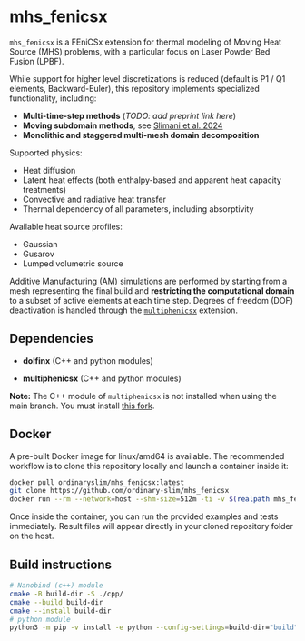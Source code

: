 # mhs_fenicsx

`mhs_fenicsx` is a FEniCSx extension for thermal modeling of Moving Heat Source (MHS) problems,
with a particular focus on Laser Powder Bed Fusion (LPBF).

While support for higher level discretizations is reduced (default is P1 / Q1 elements, Backward-Euler),
this repository implements specialized functionality, including:

- **Multi-time-step methods** (*TODO: add preprint link here*)
- **Moving subdomain methods**, see [Slimani et al. 2024](https://www.sciencedirect.com/science/article/pii/S0168874X2400132X)
- **Monolithic and staggered multi-mesh domain decomposition**

Supported physics:
- Heat diffusion
- Latent heat effects (both enthalpy-based and apparent heat capacity treatments)
- Convective and radiative heat transfer
- Thermal dependency of all parameters, including absorptivity

Available heat source profiles:
- Gaussian
- Gusarov
- Lumped volumetric source

Additive Manufacturing (AM) simulations are performed by starting from a mesh
representing the final build and **restricting the computational domain** to a subset
of active elements at each time step. Degrees of freedom (DOF) deactivation is handled
through the [`multiphenicsx`](https://github.com/multiphenics/multiphenicsx) extension.

## Dependencies

- **dolfinx** (C++ and python modules)

- **multiphenicsx** (C++ and python modules)

**Note:** The C++ module of `multiphenicsx` is not installed when using the main branch.
You must install [this fork](https://github.com/ordinary-slim/multiphenicsx).

## Docker

A pre-built Docker image for linux/amd64 is available.
The recommended workflow is to clone this repository locally and launch a
container inside it:

``` bash
docker pull ordinaryslim/mhs_fenicsx:latest
git clone https://github.com/ordinary-slim/mhs_fenicsx
docker run --rm --network=host --shm-size=512m -ti -v $(realpath mhs_fenicsx):/root/shared/ -w /root/shared --entrypoint /bin/bash ordinaryslim/mhs_fenicsx:latest
```

Once inside the container, you can run the provided examples and tests immediately.
Result files will appear directly in your cloned repository folder on the host.

## Build instructions

``` bash
# Nanobind (c++) module
cmake -B build-dir -S ./cpp/
cmake --build build-dir
cmake --install build-dir
# python module
python3 -m pip -v install -e python --config-settings=build-dir="build" --no-build-isolation
```
